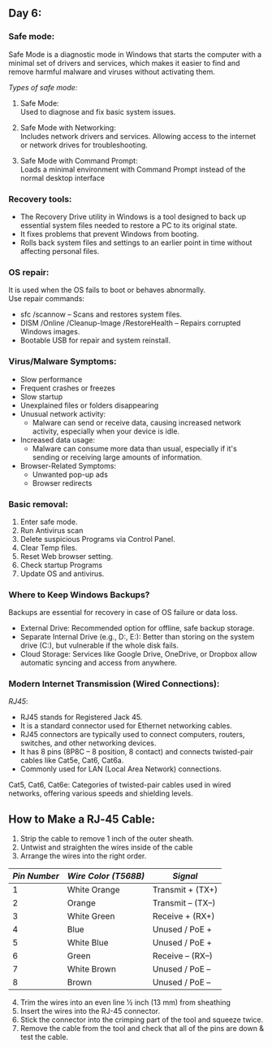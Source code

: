 ## Day 6:
### Safe mode:
Safe Mode is a diagnostic mode in Windows that starts the computer with a minimal set of drivers and services, which makes it easier to find and remove harmful malware and viruses without activating them.

*Types of safe mode:* <br>
1. Safe Mode:<br>
   Used to diagnose and fix basic system issues.
   
2. Safe Mode with Networking: <br>
   Includes network drivers and services. Allowing access to the internet or network drives for troubleshooting.
   
4. Safe Mode with Command Prompt:<br>
   Loads a minimal environment with Command Prompt instead of the normal desktop interface
   
### Recovery tools:
- The Recovery Drive utility in Windows is a tool designed to back up essential system files needed to restore a PC to its original state.
- It fixes problems that prevent Windows from booting.
- Rolls back system files and settings to an earlier point in time without affecting personal files.

### OS repair:
It is used when the OS fails to boot or behaves abnormally.<br>
Use repair commands:
- sfc /scannow – Scans and restores system files.
- DISM /Online /Cleanup-Image /RestoreHealth – Repairs corrupted Windows images.
- Bootable USB for repair and system reinstall.

### Virus/Malware Symptoms:
- Slow performance
- Frequent crashes or freezes
- Slow startup
- Unexplained files or folders disappearing
- Unusual network activity:
  -  Malware can send or receive data, causing increased network activity, especially when your device is idle.
- Increased data usage:
  - Malware can consume more data than usual, especially if it's sending or receiving large amounts of information. 
- Browser-Related Symptoms:
  - Unwanted pop-up ads
  - Browser redirects
  
### Basic removal:
1.	Enter safe mode.
2.	Run Antivirus scan
3.	Delete suspicious Programs via Control Panel.
4.	Clear Temp files.
5.	Reset Web browser setting.
6.	Check startup Programs
7.	Update OS and antivirus.
   
### Where to Keep Windows Backups?
Backups are essential for recovery in case of OS failure or data loss.
- External Drive:
  Recommended option for offline, safe backup storage.
- Separate Internal Drive (e.g., D:, E:):
  Better than storing on the system drive (C:), but vulnerable if the whole disk fails.
- Cloud Storage:
  Services like Google Drive, OneDrive, or Dropbox allow automatic syncing and access from anywhere.

### Modern Internet Transmission (Wired Connections):
*RJ45*:
- RJ45 stands for Registered Jack 45.
- It is a standard connector used for Ethernet networking cables.
- RJ45 connectors are typically used to connect computers, routers, switches, and other networking devices.
- It has 8 pins (8P8C – 8 position, 8 contact) and connects twisted-pair cables like Cat5e, Cat6, Cat6a.
- Commonly used for LAN (Local Area Network) connections.

Cat5, Cat6, Cat6e: Categories of twisted-pair cables used in wired networks, offering various speeds and shielding levels.

## How to Make a RJ‐45 Cable:
1. Strip the cable to remove 1 inch of the outer sheath.
2. Untwist and straighten the wires inside of the cable
3. Arrange the wires into the right order.

| *Pin Number* | *Wire Color (T568B)*   | *Signal*       |
| -------------- | ------------------------ | ---------------- |
| 1              | White Orange             | Transmit + (TX+) |
| 2              | Orange                   | Transmit – (TX–) |
| 3              | White Green              | Receive + (RX+)  |
| 4              | Blue                     | Unused / PoE +   |
| 5              | White Blue               | Unused / PoE +   |
| 6              | Green                    | Receive – (RX–)  |
| 7              | White Brown              | Unused / PoE –   |
| 8              | Brown                    | Unused / PoE –   |

4. Trim the wires into an even line 1⁄2 inch (13 mm) from sheathing
5. Insert the wires into the RJ-45 connector.
6. Stick the connector into the crimping part of the tool and squeeze twice.
7. Remove the cable from the tool and check that all of the pins are down & test the cable.
